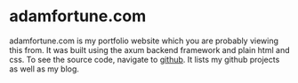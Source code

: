 # adamfortune.com

adamfortune.com is my portfolio website which you are probably viewing this from. It was built using the axum backend framework and plain html and css. To see the source code, navigate to [github](https://github.com/mr-adult/adamfortune.com). It lists my github projects as well as my blog.